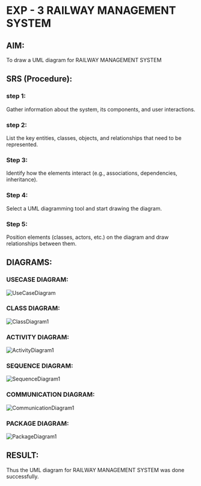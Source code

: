 # EXP - 3 RAILWAY MANAGEMENT SYSTEM
## AIM:
To draw a UML diagram for RAILWAY MANAGEMENT SYSTEM
## SRS (Procedure):
### step 1: 
Gather information about the system, its components, and user interactions.    
### step 2:
List the key entities, classes, objects, and relationships that need to be represented.   
### Step 3: 
Identify how the elements interact (e.g., associations, dependencies, inheritance).   
### Step 4:
Select a UML diagramming tool and start drawing the diagram.   
### Step 5:
Position elements (classes, actors, etc.) on the diagram and draw relationships between them.   
## DIAGRAMS:
### USECASE DIAGRAM:
![UseCaseDiagram](https://github.com/user-attachments/assets/4a53f63e-d574-40af-947b-0e54cb33d5e6)
### CLASS DIAGRAM:
![ClassDiagram1](https://github.com/user-attachments/assets/abadf0e9-c493-43fa-800b-8467609d54f4)
### ACTIVITY DIAGRAM:
![ActivityDiagram1](https://github.com/user-attachments/assets/fd24df68-98d4-487c-84c6-10eda43df39e)
### SEQUENCE DIAGRAM:
![SequenceDiagram1](https://github.com/user-attachments/assets/bfc75fc4-d24f-432c-857d-5ab914d3d9a8)
### COMMUNICATION DIAGRAM:
![CommunicationDiagram1](https://github.com/user-attachments/assets/f7cd1045-fc29-42fe-923e-d3f88764d795)
### PACKAGE DIAGRAM:
![PackageDiagram1](https://github.com/user-attachments/assets/e15df0ce-7742-4c57-b386-0faa27312206)


## RESULT:
Thus the UML diagram for RAILWAY MANAGEMENT SYSTEM was done successfully.
